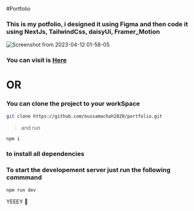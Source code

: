 #Portfolio

### This is my potfolio, i designed it using **Figma** and then code it using **NextJs**, **TailwindCss**, **daisyUi**, **Framer_Motion**

![Screenshot from 2023-04-12 01-58-05](https://user-images.githubusercontent.com/72669865/231327796-4f335268-387c-4572-9b56-414642a95916.png)

### You can visit is [Here](https://portfolio-pi-three-67.vercel.app/)

# OR

### You can clone the project to your workSpace 
```bash
git clone https://github.com/oussamachah2020/portfolio.git
```
> and run 
 ```bash
 npm i
 ```
 ### to install all dependencies
 
 ### To start the developement server just run the following commmand 
 ```bash
 npm run dev
 ```
 
 YEEEY 🎉
